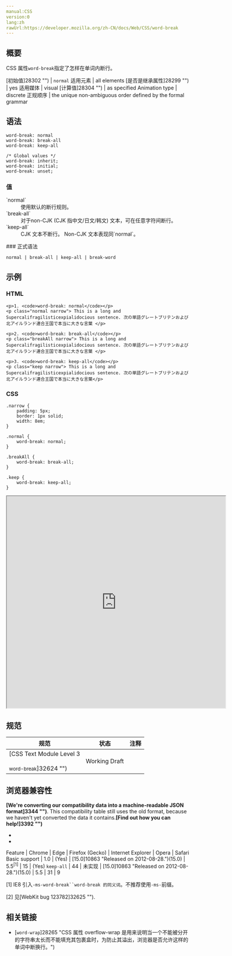 ```yaml
---
manual:CSS
version:0
lang:zh
rawUrl:https://developer.mozilla.org/zh-CN/docs/Web/CSS/word-break
---
```





## 概要<a name="概要"></a>


CSS 属性`word-break`指定了怎样在单词内断行。


[初始值]28302 "") | `normal` 
适用元素 | all elements 
[是否是继承属性]28299 "") | yes 
适用媒体 | visual 
[计算值]28304 "") | as specified 
Animation type | discrete 
正规顺序 | the unique non-ambiguous order defined by the formal grammar 



## 语法<a name="语法"></a>

```
word-break: normal 
word-break: break-all 
word-break: keep-all

/* Global values */
word-break: inherit;
word-break: initial;
word-break: unset;
```

### 值<a name="值"></a>
<dl><dt id=''>`normal`</dt><dd>使用默认的断行规则。</dd><dt id=''>`break-all`</dt><dd>对于non-CJK (CJK 指中文/日文/韩文) 文本，可在任意字符间断行。</dd><dt id=''>`keep-all`</dt><dd>CJK 文本不断行。 Non-CJK 文本表现同`normal`。</dd></dl>
### 正式语法<a name="正式语法"></a>

```
normal | break-all | keep-all | break-word
```

## 示例<a name="示例"></a>

### HTML<a name="HTML"></a>

```
<p>1. <code>word-break: normal</code></p>
<p class="normal narrow"> This is a long and Supercalifragilisticexpialidocious sentence. 次の単語グレートブリテンおよび北アイルランド連合王国で本当に大きな言葉 </p> 

<p>2. <code>word-break: break-all</code></p>
<p class="breakAll narrow"> This is a long and Supercalifragilisticexpialidocious sentence. 次の単語グレートブリテンおよび北アイルランド連合王国で本当に大きな言葉 </p> 

<p>3. <code>word-break: keep-all</code></p>
<p class="keep narrow"> This is a long and Supercalifragilisticexpialidocious sentence. 次の単語グレートブリテンおよび北アイルランド連合王国で本当に大きな言葉</p>
```

### CSS<a name="CSS"></a>

```
.narrow {
    padding: 5px;
    border: 1px solid;
    width: 8em;
}

.normal {
    word-break: normal;
}

.breakAll {
    word-break: break-all;
}

.keep {
    word-break: keep-all;
}
```


<iframe src='https://mdn.mozillademos.org/zh-CN/docs/Web/CSS/word-break$samples/示例?revision=1293981' width='600' height='580'></iframe>



## 规范<a name="规范"></a>

规范 | 状态 | 注释 
 ---  |  ---  |  ---  | 
[CSS Text Module Level 3<br></br><small>word-break</small>]32624 "") | Working Draft |  


## 浏览器兼容性<a name="浏览器兼容性"></a>


**[We&#39;re converting our compatibility data into a machine-readable JSON format]3344 "")**. This compatibility table still uses the old format, because we haven&#39;t yet converted the data it contains.**[Find out how you can help!]3392 "")**


* 
* 

Feature | Chrome | Edge | Firefox (Gecko) | Internet Explorer | Opera | Safari 
Basic support | 1.0 | (Yes) | [15.0]10863 "Released on 2012-08-28.")(15.0) | 5.5<sup>[1]</sup> | 15 | (Yes) 
`keep-all` | 44 | 未实现 | [15.0]10863 "Released on 2012-08-28.")(15.0) | 5.5 | 31 | 9 






[1] IE8 引入`-ms-word-break``word-break 的同义词`。不推荐使用`-ms-`前缀。



[2] 见[WebKit bug 123782]32625 "").


## 相关链接<a name="相关链接"></a>

* [`word-wrap`]28265 "CSS 属性 overflow-wrap 是用来说明当一个不能被分开的字符串太长而不能填充其包裹盒时，为防止其溢出，浏览器是否允许这样的单词中断换行。")



